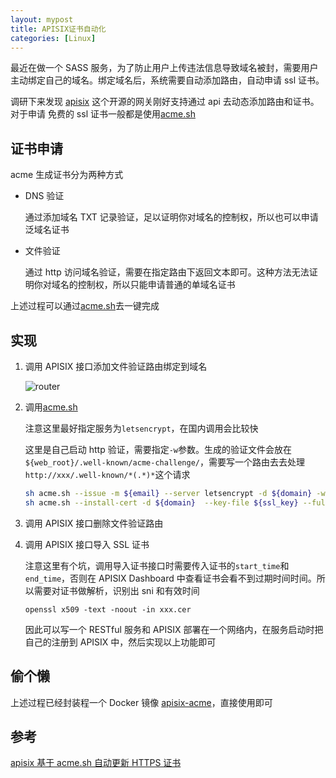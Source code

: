 ```yaml
---
layout: mypost
title: APISIX证书自动化
categories: [Linux]
---
```


最近在做一个 SASS 服务，为了防止用户上传违法信息导致域名被封，需要用户主动绑定自己的域名。绑定域名后，系统需要自动添加路由，自动申请 ssl 证书。

调研下来发现 [apisix](https://github.com/apache/apisix) 这个开源的网关刚好支持通过 api 去动态添加路由和证书。对于申请 免费的 ssl 证书一般都是使用[acme.sh](https://github.com/acmesh-official/acme.sh)

## 证书申请

acme 生成证书分为两种方式

- DNS 验证

  通过添加域名 TXT 记录验证，足以证明你对域名的控制权，所以也可以申请泛域名证书

- 文件验证

  通过 http 访问域名验证，需要在指定路由下返回文本即可。这种方法无法证明你对域名的控制权，所以只能申请普通的单域名证书

上述过程可以通过[acme.sh](https://github.com/acmesh-official/acme.sh)去一键完成

## 实现

1. 调用 APISIX 接口添加文件验证路由绑定到域名

   ![router](router.png)

2. 调用[acme.sh](https://github.com/acmesh-official/acme.sh)

   注意这里最好指定服务为`letsencrypt`，在国内调用会比较快

   这里是自己启动 http 验证，需要指定`-w`参数。生成的验证文件会放在`${web_root}/.well-known/acme-challenge/`，需要写一个路由去去处理`http://xxx/.well-known/*(.*)*`这个请求

   ```sh
   sh acme.sh --issue -m ${email} --server letsencrypt -d ${domain} -w ${web_root}
   sh acme.sh --install-cert -d ${domain}  --key-file ${ssl_key} --fullchain-file ${ssl_cer}
   ```

3. 调用 APISIX 接口删除文件验证路由

4. 调用 APISIX 接口导入 SSL 证书

   注意这里有个坑，调用导入证书接口时需要传入证书的`start_time`和`end_time`，否则在 APISIX Dashboard 中查看证书会看不到过期时间时间。所以需要对证书做解析，识别出 sni 和有效时间

   `openssl x509 -text -noout -in xxx.cer`

   因此可以写一个 RESTful 服务和 APISIX 部署在一个网络内，在服务启动时把自己的注册到 APISIX 中，然后实现以上功能即可

## 偷个懒

上述过程已经封装程一个 Docker 镜像 [apisix-acme](https://github.com/TMaize/apisix-acme)，直接使用即可

## 参考

[apisix 基于 acme.sh 自动更新 HTTPS 证书](https://anjia0532.github.io/2021/05/24/renew-hook-update-apisix/)
